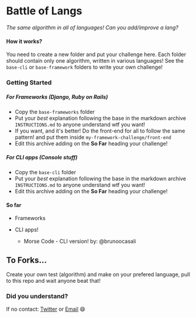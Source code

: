Battle of Langs
=

*The same algorithm in all of languages! Can you add/improve a lang?*

#### How it works?

You need to create a new folder and put your challenge here.
Each folder should contain only one algorithm, written in various languages!
See the `base-cli` or `base-framework` folders to write your own challenge!

### Getting Started

##### For Frameworks *(Django, Ruby on Rails)* 
- Copy the `base-frameworks` folder
- Put your *best* explanation following the base in the markdown archive `INSTRUCTIONS.md` to anyone understand wtf you want!
- If you want, and it's better! Do the front-end for all to follow the same pattern! and put them inside `my-framework-challenge/front-end`
- Edit this archive adding on the **So Far** heading your challenge!

##### For CLI apps *(Console stuff)*
- Copy the `base-cli` folder
- Put your *best* explanation following the base in the markdown archive `INSTRUCTIONS.md` to anyone understand wtf you want!
- Edit this archive adding on the **So Far** heading your challenge!


#### So far
- Frameworks

- CLI apps!
 	- Morse Code - CLI version! by: @brunoocasali

## To Forks...

Create your own test (algorithm) and make on your prefered language, pull to this repo and wait anyone beat that!


### Did you understand? 

If no contact: [Twitter](http://twitter.com/brunoocasali) or [Email](brunoocasali@gmail.com) :smile:
